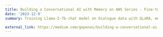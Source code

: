```yaml
---
title: Building a Conversational AI with Memory on AWS Series - Fine-tune (QLoRA) Llama-2-7b-chat with Dialogue Data and Deploy in Sagemaker
date: '2023-12-9'
summary: Training Llama-2-7b-chat model on Dialogue data with QLoRA, merge the adapter with the model correctly, and deploy the merged model on Sagemaker

external_link: https://medium.com/gopenai/building-a-conversational-ai-with-memory-on-aws-series-fine-tune-qlora-llama-2-7b-chat-with-5a1046120405
---
```



